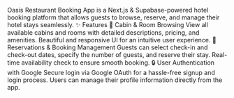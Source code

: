Oasis Restaurant Booking App is a Next.js & Supabase-powered hotel booking platform that allows guests to browse, reserve, and manage their hotel stays seamlessly.
✨ Features
🏨 Cabin & Room Browsing
View all available cabins and rooms with detailed descriptions, pricing, and amenities.
Beautiful and responsive UI for an intuitive user experience.
📅 Reservations & Booking Management
Guests can select check-in and check-out dates, specify the number of guests, and reserve their stay.
Real-time availability check to ensure smooth booking.
🔒 User Authentication with Google
Secure login via Google OAuth for a hassle-free signup and login process.
Users can manage their profile information directly from the app.